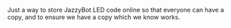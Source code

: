 Just a way to store JazzyBot LED code online so that everyone can have a copy, and to ensure we have a copy which we know works.
